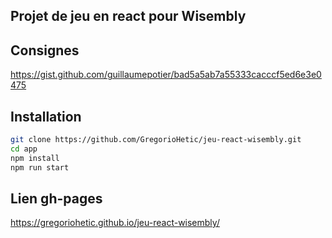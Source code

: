 ## Projet de jeu en react pour Wisembly

## Consignes

https://gist.github.com/guillaumepotier/bad5a5ab7a55333cacccf5ed6e3e0475

## Installation

```sh
git clone https://github.com/GregorioHetic/jeu-react-wisembly.git
cd app
npm install
npm run start
```

## Lien gh-pages

https://gregoriohetic.github.io/jeu-react-wisembly/
